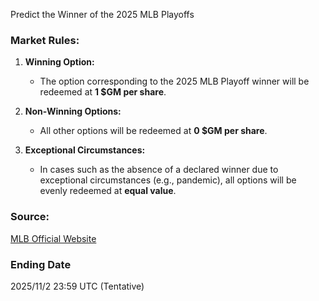 Predict the Winner of the 2025 MLB Playoffs

### Market Rules:
1. **Winning Option:**  
   - The option corresponding to the 2025 MLB Playoff winner will be redeemed at **1 $GM per share**.

2. **Non-Winning Options:**  
   - All other options will be redeemed at **0 $GM per share**.

3. **Exceptional Circumstances:**  
   - In cases such as the absence of a declared winner due to exceptional circumstances (e.g., pandemic), all options will be evenly redeemed at **equal value**.

### Source:  
[MLB Official Website](https://www.mlb.com/)

### Ending Date
2025/11/2 23:59 UTC (Tentative)
